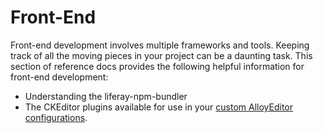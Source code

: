 # Front-End [](id=front-end)

Front-end development involves multiple frameworks and tools. Keeping track of 
all the moving pieces in your project can be a daunting task. This section of 
reference docs provides the following helpful information for front-end 
development:

- Understanding the liferay-npm-bundler
- The CKEditor plugins available for use in your 
  [custom AlloyEditor configurations](/develop/tutorials/-/knowledge_base/7-1/adding-buttons-to-alloyeditor-toolbars).
